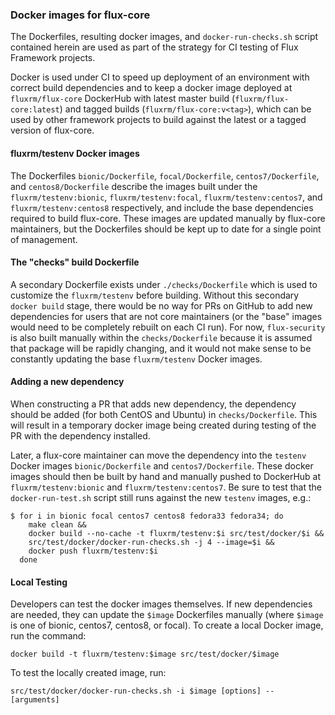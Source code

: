 ### Docker images for flux-core

The Dockerfiles, resulting docker images, and `docker-run-checks.sh`
script contained herein are used as part of the strategy for CI testing
of Flux Framework projects.

Docker is used under CI to speed up deployment of an
environment with correct build dependencies and to keep a docker
image deployed at `fluxrm/flux-core` DockerHub with latest master build
(`fluxrm/flux-core:latest`) and tagged builds (`fluxrm/flux-core:v<tag>`),
which can be used by other framework projects to build against the latest
or a tagged version of flux-core.

#### fluxrm/testenv Docker images

The Dockerfiles `bionic/Dockerfile`, `focal/Dockerfile`,
`centos7/Dockerfile`, and `centos8/Dockerfile` describe the images built
under the `fluxrm/testenv:bionic`, `fluxrm/testenv:focal`,
`fluxrm/testenv:centos7`, and `fluxrm/testenv:centos8` respectively, and
include the base dependencies required to build flux-core. These images
are updated manually by flux-core maintainers, but the Dockerfiles should
be kept up to date for a single point of management.

#### The "checks" build Dockerfile

A secondary Dockerfile exists under `./checks/Dockerfile` which is used
to customize the `fluxrm/testenv` before building. Without this secondary
`docker build` stage, there would be no way for PRs on GitHub to add
new dependencies for users that are not core maintainers (or the "base"
images would need to be completely rebuilt on each CI run). For now,
`flux-security` is also built manually within the `checks/Dockerfile`
because it is assumed that package will be rapidly changing, and it
would not make sense to be constantly updating the base `fluxrm/testenv`
Docker images.

#### Adding a new dependency

When constructing a PR that adds new dependency, the dependency should
be added (for both CentOS and Ubuntu) in `checks/Dockerfile`. This will
result in a temporary docker image being created during testing of the
PR with the dependency installed.

Later, a flux-core maintainer can move the dependency into the `testenv`
Docker images `bionic/Dockerfile` and `centos7/Dockerfile`.
These docker images should then be built by hand and manually
pushed to DockerHub at `fluxrm/testenv:bionic` and
`fluxrm/testenv:centos7`. Be sure to test that the `docker-run-test.sh`
script still runs against the new `testenv` images, e.g.:

```
$ for i in bionic focal centos7 centos8 fedora33 fedora34; do
    make clean &&
    docker build --no-cache -t fluxrm/testenv:$i src/test/docker/$i &&
    src/test/docker/docker-run-checks.sh -j 4 --image=$i &&
    docker push fluxrm/testenv:$i
  done
```

#### Local Testing

Developers can test the docker images themselves. If new dependencies are needed,
they can update the `$image` Dockerfiles manually (where `$image` is one of bionic, centos7, centos8, or focal).
To create a local Docker image, run the command:

```
docker build -t fluxrm/testenv:$image src/test/docker/$image
```

To test the locally created image, run:

```
src/test/docker/docker-run-checks.sh -i $image [options] -- [arguments]
```
